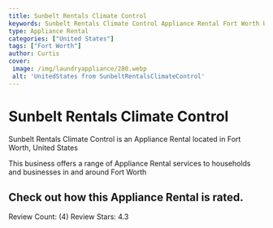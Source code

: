 ```yaml
---
title: Sunbelt Rentals Climate Control
keywords: Sunbelt Rentals Climate Control Appliance Rental Fort Worth United States 
type: Appliance Rental 
categories: ["United States"]
tags: ["Fort Worth"]
author: Curtis
cover:
 image: /img/laundryappliance/280.webp
 alt: 'UnitedStates from SunbeltRentalsClimateControl'
---
```


# Sunbelt Rentals Climate Control
Sunbelt Rentals Climate Control is an Appliance Rental located in Fort Worth, United States

This business offers a range of Appliance Rental services to households and businesses in and around Fort Worth

## Check out how this Appliance Rental is rated.
Review Count: (4)
Review Stars: 4.3
